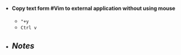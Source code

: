 - #### Copy text form #Vim to external application without using mouse
	- `"+y`
	- `Ctrl v`
- ***Notes***
	-